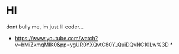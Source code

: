 # HI
dont bully me, im just lil coder...



* https://www.youtube.com/watch?v=bMiZkmqMIK0&pp=ygUR0YXQvtC80Y_QuiDQvNC10Lw%3D *
